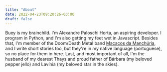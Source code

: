 ```yaml
---
title: "About"
date: 2022-04-23T09:20:26-03:00
draft: false
---
```


Buey is my brainchild. I'm Alexandre Paloschi Horta, an aspiring developer.  I program in Python, and I'm also getting my feet wet in Javascript.  Besides that, I'm member of the Doom/Death Metal band [Macacos da Manchúria](https://www.macacosdamanchuria.com.br), and I write short stories too, but they're in my native language (portuguese), so no place for them in here. Last, and most important of all, I'm the husband of my dearest Thays and proud father of Bárbara (my beloved pepper jello) and Lavínia (my beloved star in the skies).

